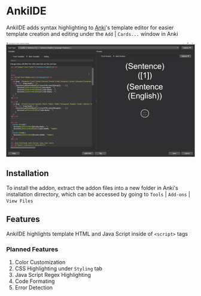 # AnkiIDE

AnkiIDE adds syntax highlighting to [Anki](https://apps.ankiweb.net/)'s template editor for easier template creation and editing under the `Add` | `Cards...` window in Anki

![Screenshot of editor](/docs/example.png)

## Installation

To install the addon, extract the addon files into a new folder in Anki's installation dirrectory, which can be accessed 
by going to `Tools` | `Add-ons` | `View Files`

## Features

AnkiIDE highlights template HTML and Java Script inside of `<script>` tags 

### Planned Features

1. Color Customization
2. CSS Highlighting under `Styling` tab
3. Java Script Regex Highlighting
4. Code Formating
5. Error Detection
